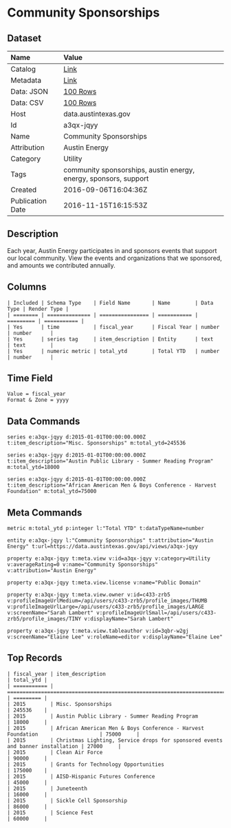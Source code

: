 # Community Sponsorships

## Dataset

| Name | Value |
| :--- | :---- |
| Catalog | [Link](https://catalog.data.gov/dataset/community-sponsorships) |
| Metadata | [Link](https://data.austintexas.gov/api/views/a3qx-jqyy) |
| Data: JSON | [100 Rows](https://data.austintexas.gov/api/views/a3qx-jqyy/rows.json?max_rows=100) |
| Data: CSV | [100 Rows](https://data.austintexas.gov/api/views/a3qx-jqyy/rows.csv?max_rows=100) |
| Host | data.austintexas.gov |
| Id | a3qx-jqyy |
| Name | Community Sponsorships |
| Attribution | Austin Energy |
| Category | Utility |
| Tags | community sponsorships, austin energy, energy, sponsors, support |
| Created | 2016-09-06T16:04:36Z |
| Publication Date | 2016-11-15T16:15:53Z |

## Description

Each year, Austin Energy participates in and sponsors events that support our local community. View the events and organizations that we sponsored, and amounts we contributed annually.

## Columns

```ls
| Included | Schema Type    | Field Name       | Name        | Data Type | Render Type |
| ======== | ============== | ================ | =========== | ========= | =========== |
| Yes      | time           | fiscal_year      | Fiscal Year | number    | number      |
| Yes      | series tag     | item_description | Entity      | text      | text        |
| Yes      | numeric metric | total_ytd        | Total YTD   | number    | number      |
```

## Time Field

```ls
Value = fiscal_year
Format & Zone = yyyy
```

## Data Commands

```ls
series e:a3qx-jqyy d:2015-01-01T00:00:00.000Z t:item_description="Misc. Sponsorships" m:total_ytd=245536

series e:a3qx-jqyy d:2015-01-01T00:00:00.000Z t:item_description="Austin Public Library - Summer Reading Program" m:total_ytd=18000

series e:a3qx-jqyy d:2015-01-01T00:00:00.000Z t:item_description="African American Men & Boys Conference - Harvest Foundation" m:total_ytd=75000
```

## Meta Commands

```ls
metric m:total_ytd p:integer l:"Total YTD" t:dataTypeName=number

entity e:a3qx-jqyy l:"Community Sponsorships" t:attribution="Austin Energy" t:url=https://data.austintexas.gov/api/views/a3qx-jqyy

property e:a3qx-jqyy t:meta.view v:id=a3qx-jqyy v:category=Utility v:averageRating=0 v:name="Community Sponsorships" v:attribution="Austin Energy"

property e:a3qx-jqyy t:meta.view.license v:name="Public Domain"

property e:a3qx-jqyy t:meta.view.owner v:id=c433-zrb5 v:profileImageUrlMedium=/api/users/c433-zrb5/profile_images/THUMB v:profileImageUrlLarge=/api/users/c433-zrb5/profile_images/LARGE v:screenName="Sarah Lambert" v:profileImageUrlSmall=/api/users/c433-zrb5/profile_images/TINY v:displayName="Sarah Lambert"

property e:a3qx-jqyy t:meta.view.tableauthor v:id=3qbr-w2gj v:screenName="Elaine Lee" v:roleName=editor v:displayName="Elaine Lee"
```

## Top Records

```ls
| fiscal_year | item_description                                                               | total_ytd | 
| =========== | ============================================================================== | ========= | 
| 2015        | Misc. Sponsorships                                                             | 245536    | 
| 2015        | Austin Public Library - Summer Reading Program                                 | 18000     | 
| 2015        | African American Men & Boys Conference - Harvest Foundation                    | 75000     | 
| 2015        | Christmas Lighting, Service drops for sponsored events and banner installation | 27000     | 
| 2015        | Clean Air Force                                                                | 90000     | 
| 2015        | Grants for Technology Opportunities                                            | 175000    | 
| 2015        | AISD-Hispanic Futures Conference                                               | 45000     | 
| 2015        | Juneteenth                                                                     | 16000     | 
| 2015        | Sickle Cell Sponsorship                                                        | 86000     | 
| 2015        | Science Fest                                                                   | 60000     | 
```